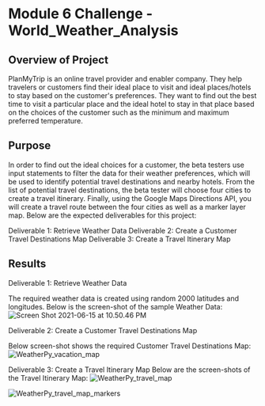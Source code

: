 # Module 6 Challenge - World_Weather_Analysis

## Overview of Project

PlanMyTrip is an online travel provider and enabler company. They help travelers or customers find their ideal place to visit and ideal places/hotels to stay based on the customer's preferences. They want to find out the best time to visit a particular place and the ideal hotel to stay in that place based on the choices of the customer such as the minimum and maximum preferred temperature. 

## Purpose

In order to find out the ideal choices for a customer, the beta testers use input statements to filter the data for their weather preferences, which will be used to identify potential travel destinations and nearby hotels. 
From the list of potential travel destinations, the beta tester will choose four cities to create a travel itinerary. 
Finally, using the Google Maps Directions API, you will create a travel route between the four cities as well as a marker layer map.
Below are the expected deliverables for this project:

Deliverable 1: Retrieve Weather Data
Deliverable 2: Create a Customer Travel Destinations Map
Deliverable 3: Create a Travel Itinerary Map

## Results

Deliverable 1: Retrieve Weather Data

The required weather data is created using random 2000 latitudes and longitudes.
Below is the screen-shot of the sample Weather Data:
![Screen Shot 2021-06-15 at 10.50.46 PM](https://i.imgur.com/y5uUDQp.png)


Deliverable 2: Create a Customer Travel Destinations Map

Below screen-shot shows the required Customer Travel Destinations Map:
![WeatherPy_vacation_map](https://i.imgur.com/MSaiyDm.png)

Deliverable 3: Create a Travel Itinerary Map
Below are the screen-shots of the Travel Itinerary Map:
![WeatherPy_travel_map](https://i.imgur.com/8Vdicqg.png)

![WeatherPy_travel_map_markers](https://i.imgur.com/NI2L74g.png)
